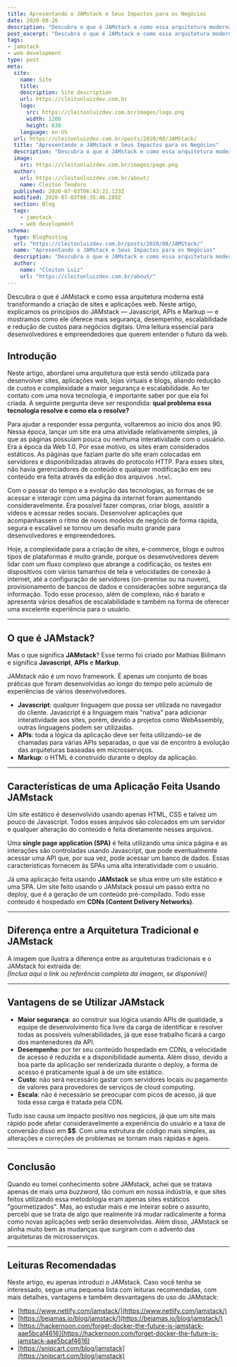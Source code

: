 ```yaml
---
title: Apresentando o JAMstack e Seus Impactos para os Negócios
date: 2020-08-26
description: "Descubra o que é JAMstack e como essa arquitetura moderna está transformando a criação de sites e aplicações web."
post_excerpt: "Descubra o que é JAMstack e como essa arquitetura moderna está transformando a criação de sites e aplicações web."
tags:
- jamstack
- web development
type: post
meta:
  site:
    name: Site
    title:
    description: Site description
    url: https://cleitonluizdev.com.br
    logo:
      src: https://cleitonluizdev.com.br/images/logo.png
      width: 1200
      height: 630
    language: en-US
  url: https://cleitonluizdev.com.br/posts/2020/08/JAMStack/
  title: "Apresentando o JAMstack e Seus Impactos para os Negócios"
  description: "Descubra o que é JAMstack e como essa arquitetura moderna está transformando a criação de sites e aplicações web."
  image:
    src: https://cleitonluizdev.com.br/images/page.png
  author:
    url: https://cleitonluizdev.com.br/about/
    name: Cleiton Teodoro
  published: 2020-07-03T06:43:21.123Z
  modified: 2020-07-03T08:35:46.289Z
  section: Blog
  tags:
    - jamstack
    - web development
schema:
  type: BlogPosting
  url: "https://cleitonluizdev.com.br/posts/2020/08/JAMStack/"
  name: "Apresentando o JAMstack e Seus Impactos para os Negócios"
  description: "Descubra o que é JAMstack e como essa arquitetura moderna está transformando a criação de sites e aplicações web."
  author:
    name: "Cleiton Luiz"
    url: "https://cleitonluizdev.com.br/about/"
---
```

Descubra o que é JAMstack e como essa arquitetura moderna está transformando a criação de sites e aplicações web. Neste artigo, explicamos os princípios do JAMstack — Javascript, APIs e Markup — e mostramos como ele oferece mais segurança, desempenho, escalabilidade e redução de custos para negócios digitais. Uma leitura essencial para desenvolvedores e empreendedores que querem entender o futuro da web.
<!-- excerpt -->


## Introdução

Neste artigo, abordarei uma arquitetura que está sendo utilizada para desenvolver sites, aplicações web, lojas virtuais e blogs, aliando redução de custos e complexidade a maior segurança e escalabilidade. Ao ter contato com uma nova tecnologia, é importante saber por que ela foi criada. A seguinte pergunta deve ser respondida: **qual problema essa tecnologia resolve e como ela o resolve?**

Para ajudar a responder essa pergunta, voltaremos ao início dos anos 90. Nessa época, lançar um site era uma atividade relativamente simples, já que as páginas possuíam pouca ou nenhuma interatividade com o usuário. Era a época da Web 1.0. Por esse motivo, os sites eram considerados estáticos. As páginas que faziam parte do site eram colocadas em servidores e disponibilizadas através do protocolo HTTP. Para esses sites, não havia gerenciadores de conteúdo e qualquer modificação em seu conteúdo era feita através da edição dos arquivos `.html`.

Com o passar do tempo e a evolução das tecnologias, as formas de se acessar e interagir com uma página da internet foram aumentando consideravelmente. Era possível fazer compras, criar blogs, assistir a vídeos e acessar redes sociais. Desenvolver aplicações que acompanhassem o ritmo de novos modelos de negócio de forma rápida, segura e escalável se tornou um desafio muito grande para desenvolvedores e empreendedores.

Hoje, a complexidade para a criação de sites, e-commerce, blogs e outros tipos de plataformas é muito grande, porque os desenvolvedores devem lidar com um fluxo complexo que abrange a codificação, os testes em dispositivos com vários tamanhos de tela e velocidades de conexão à internet, até a configuração de servidores (on-premise ou na nuvem), provisionamento de bancos de dados e considerações sobre segurança da informação. Todo esse processo, além de complexo, não é barato e apresenta vários desafios de escalabilidade e também na forma de oferecer uma excelente experiência para o usuário.

---

## O que é JAMstack?

Mas o que significa **JAMstack**? Esse termo foi criado por Mathias Biilmann e significa **Javascript**, **APIs** e **Markup**.

JAMstack não é um novo framework. É apenas um conjunto de boas práticas que foram desenvolvidas ao longo do tempo pelo acúmulo de experiências de vários desenvolvedores.

- **Javascript**: qualquer linguagem que possa ser utilizada no navegador do cliente. Javascript é a linguagem mais "nativa" para adicionar interatividade aos sites, porém, devido a projetos como WebAssembly, outras linguagens podem ser utilizadas.
- **APIs**: toda a lógica da aplicação deve ser feita utilizando-se de chamadas para várias APIs separadas, o que vai de encontro à evolução das arquiteturas baseadas em microsserviços.
- **Markup**: o HTML é construído durante o deploy da aplicação.

---

## Características de uma Aplicação Feita Usando JAMstack

Um site estático é desenvolvido usando apenas HTML, CSS e talvez um pouco de Javascript. Todos esses arquivos são colocados em um servidor e qualquer alteração do conteúdo é feita diretamente nesses arquivos.

Uma **single page application (SPA)** é feita utilizando uma única página e as interações são controladas usando Javascript, que pode eventualmente acessar uma API que, por sua vez, pode acessar um banco de dados. Essas características fornecem às SPAs uma alta interatividade com o usuário.

Já uma aplicação feita usando **JAMstack** se situa entre um site estático e uma SPA. Um site feito usando o JAMstack possui um passo extra no deploy, que é a geração de um conteúdo pré-compilado. Todo esse conteúdo é hospedado em **CDNs (Content Delivery Networks)**.

---

## Diferença entre a Arquitetura Tradicional e JAMstack

A imagem que ilustra a diferença entre as arquiteturas tradicionais e o JAMstack foi extraída de:  
_[Inclua aqui o link ou referência completa da imagem, se disponível]_

---

## Vantagens de se Utilizar JAMstack

- **Maior segurança**: ao construir sua lógica usando APIs de qualidade, a equipe de desenvolvimento fica livre da carga de identificar e resolver todas as possíveis vulnerabilidades, já que esse trabalho ficará a cargo dos mantenedores da API.
- **Desempenho**: por ter seu conteúdo hospedado em CDNs, a velocidade de acesso é reduzida e a disponibilidade aumenta. Além disso, devido a boa parte da aplicação ser renderizada durante o deploy, a forma de acesso é praticamente igual à de um site estático.
- **Custo**: não será necessário gastar com servidores locais ou pagamento de valores para provedores de serviços de cloud computing.
- **Escala**: não é necessário se preocupar com picos de acesso, já que toda essa carga é tratada pela CDN.

Tudo isso causa um impacto positivo nos negócios, já que um site mais rápido pode afetar consideravelmente a experiência do usuário e a taxa de conversão disso em **$$**. Com uma estrutura de código mais simples, as alterações e correções de problemas se tornam mais rápidas e ágeis.

---

## Conclusão

Quando eu tomei conhecimento sobre JAMstack, achei que se tratava apenas de mais uma *buzzword*, tão comum em nossa indústria, e que sites feitos utilizando essa metodologia eram apenas sites estáticos "gourmetizados". Mas, ao estudar mais e me inteirar sobre o assunto, percebi que se trata de algo que realmente irá mudar radicalmente a forma como novas aplicações web serão desenvolvidas. Além disso, JAMstack se alinha muito bem às mudanças que surgiram com o advento das arquiteturas de microsserviços.

---

## Leituras Recomendadas

Neste artigo, eu apenas introduzi o JAMstack. Caso você tenha se interessado, segue uma pequena lista com leituras recomendadas, com mais detalhes, vantagens e também desvantagens do uso do JAMstack:

- [https://www.netlify.com/jamstack/](https://www.netlify.com/jamstack/)
- [https://bejamas.io/blog/jamstack/](https://bejamas.io/blog/jamstack/)
- [https://hackernoon.com/forget-docker-the-future-is-jamstack-aae5bcaf4616](https://hackernoon.com/forget-docker-the-future-is-jamstack-aae5bcaf4616)
- [https://snipcart.com/blog/jamstack](https://snipcart.com/blog/jamstack)
